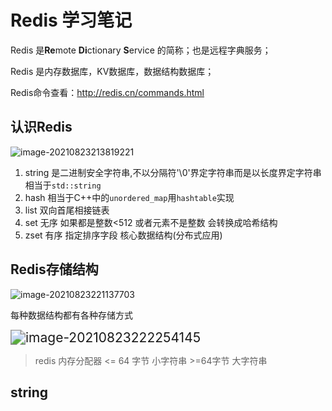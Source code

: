 # Redis 学习笔记

Redis 是**Re**mote **Di**ctionary **S**ervice 的简称；也是远程字典服务；

Redis 是内存数据库，KV数据库，数据结构数据库；

Redis命令查看：http://redis.cn/commands.html

## 认识Redis

![image-20210823213819221](https://lzx-figure-bed.obs.dualstack.cn-north-4.myhuaweicloud.com/Figurebed/image-20210823213819221.png)

1. string 	是二进制安全字符串,不以分隔符'\0'界定字符串而是以长度界定字符串 相当于`std::string`
2. hash       相当于C++中的`unordered_map`用`hashtable`实现   
3. list           双向首尾相接链表
4. set          无序 如果都是整数<512 或者元素不是整数 会转换成哈希结构
5. zset        有序 指定排序字段 核心数据结构(分布式应用) 

## Redis存储结构



![image-20210823221137703](https://lzx-figure-bed.obs.dualstack.cn-north-4.myhuaweicloud.com/Figurebed/image-20210823221137703.png)





每种数据结构都有各种存储方式

<img src="https://lzx-figure-bed.obs.dualstack.cn-north-4.myhuaweicloud.com/Figurebed/image-20210823222254145.png" alt="image-20210823222254145" style="zoom:150%;" />

> redis 内存分配器 <= 64 字节 小字符串 >=64字节 大字符串

## string

